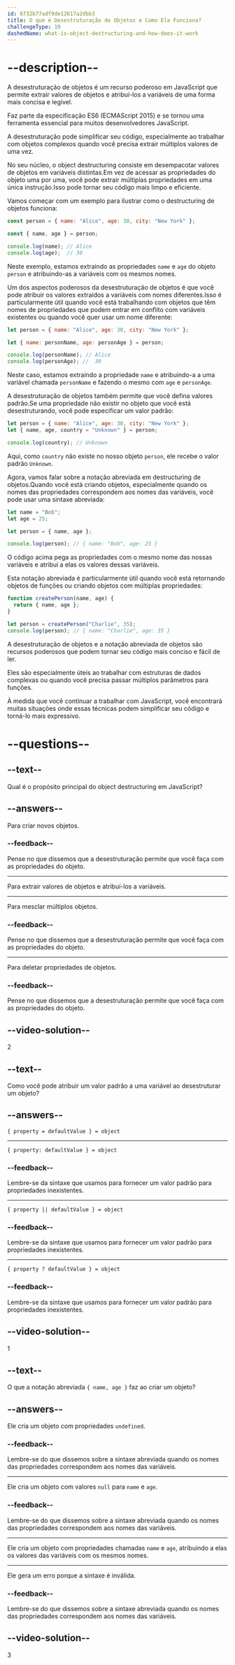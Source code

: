 ```yaml
---
id: 6732b77adf9de12617a2dbb3
title: O que é Desestruturação de Objetos e Como Ela Funciona?
challengeType: 19
dashedName: what-is-object-destructuring-and-how-does-it-work
---
```


# --description--

A desestruturação de objetos é um recurso poderoso em JavaScript que permite extrair valores de objetos e atribuí-los a variáveis de uma forma mais concisa e legível. 

Faz parte da especificação ES6 (ECMAScript 2015) e se tornou uma ferramenta essencial para muitos desenvolvedores JavaScript. 

A desestruturação pode simplificar seu código, especialmente ao trabalhar com objetos complexos quando você precisa extrair múltiplos valores de uma vez.

No seu núcleo, o object destructuring consiste em desempacotar valores de objetos em variáveis distintas.Em vez de acessar as propriedades do objeto uma por uma, você pode extrair múltiplas propriedades em uma única instrução.Isso pode tornar seu código mais limpo e eficiente.

Vamos começar com um exemplo para ilustrar como o destructuring de objetos funciona:

```js
const person = { name: "Alice", age: 30, city: "New York" };

const { name, age } = person;

console.log(name); // Alice
console.log(age);  // 30
```

Neste exemplo, estamos extraindo as propriedades `name` e `age` do objeto `person` e atribuindo-as a variáveis com os mesmos nomes. 

Um dos aspectos poderosos da desestruturação de objetos é que você pode atribuir os valores extraídos a variáveis com nomes diferentes.Isso é particularmente útil quando você está trabalhando com objetos que têm nomes de propriedades que podem entrar em conflito com variáveis existentes ou quando você quer usar um nome diferente:

```js
let person = { name: "Alice", age: 30, city: "New York" };

let { name: personName, age: personAge } = person;

console.log(personName); // Alice
console.log(personAge); //  30
```

Neste caso, estamos extraindo a propriedade `name` e atribuindo-a a uma variável chamada `personName` e fazendo o mesmo com `age` e `personAge`.

A desestruturação de objetos também permite que você defina valores padrão.Se uma propriedade não existir no objeto que você está desestruturando, você pode especificar um valor padrão:

```js
let person = { name: "Alice", age: 30, city: "New York" };
let { name, age, country = "Unknown" } = person;

console.log(country); // Unknown
```

Aqui, como `country` não existe no nosso objeto `person`, ele recebe o valor padrão `Unknown`.

Agora, vamos falar sobre a notação abreviada em destructuring de objetos.Quando você está criando objetos, especialmente quando os nomes das propriedades correspondem aos nomes das variáveis, você pode usar uma sintaxe abreviada:

```js
let name = "Bob";
let age = 25;

let person = { name, age };

console.log(person); // { name: "Bob", age: 25 }
```

O código acima pega as propriedades com o mesmo nome das nossas variáveis e atribui a elas os valores dessas variáveis.

Esta notação abreviada é particularmente útil quando você está retornando objetos de funções ou criando objetos com múltiplas propriedades:

```js
function createPerson(name, age) {
  return { name, age };
}

let person = createPerson("Charlie", 35);
console.log(person); // { name: "Charlie", age: 35 }
```

A desestruturação de objetos e a notação abreviada de objetos são recursos poderosos que podem tornar seu código mais conciso e fácil de ler. 

Eles são especialmente úteis ao trabalhar com estruturas de dados complexas ou quando você precisa passar múltiplos parâmetros para funções. 

À medida que você continuar a trabalhar com JavaScript, você encontrará muitas situações onde essas técnicas podem simplificar seu código e torná-lo mais expressivo.

# --questions--

## --text--

Qual é o propósito principal do object destructuring em JavaScript?

## --answers--

Para criar novos objetos.

### --feedback--

Pense no que dissemos que a desestruturação permite que você faça com as propriedades do objeto.

---

Para extrair valores de objetos e atribuí-los a variáveis.

---

Para mesclar múltiplos objetos.

### --feedback--

Pense no que dissemos que a desestruturação permite que você faça com as propriedades do objeto.

---

Para deletar propriedades de objetos.

### --feedback--

Pense no que dissemos que a desestruturação permite que você faça com as propriedades do objeto.

## --video-solution--

2

## --text--

Como você pode atribuir um valor padrão a uma variável ao desestruturar um objeto?

## --answers--

`{ property = defaultValue } = object`

---

`{ property: defaultValue } = object`

### --feedback--

Lembre-se da sintaxe que usamos para fornecer um valor padrão para propriedades inexistentes.

---

`{ property || defaultValue } = object`

### --feedback--

Lembre-se da sintaxe que usamos para fornecer um valor padrão para propriedades inexistentes.

---

`{ property ? defaultValue } = object`

### --feedback--

Lembre-se da sintaxe que usamos para fornecer um valor padrão para propriedades inexistentes.

## --video-solution--

1

## --text--

O que a notação abreviada `{ name, age }` faz ao criar um objeto?

## --answers--

Ele cria um objeto com propriedades `undefined`.

### --feedback--

Lembre-se do que dissemos sobre a sintaxe abreviada quando os nomes das propriedades correspondem aos nomes das variáveis.

---

Ele cria um objeto com valores `null` para `name` e `age`.

### --feedback--

Lembre-se do que dissemos sobre a sintaxe abreviada quando os nomes das propriedades correspondem aos nomes das variáveis.

---

Ele cria um objeto com propriedades chamadas `name` e `age`, atribuindo a elas os valores das variáveis com os mesmos nomes.

---

Ele gera um erro porque a sintaxe é inválida.

### --feedback--

Lembre-se do que dissemos sobre a sintaxe abreviada quando os nomes das propriedades correspondem aos nomes das variáveis.

## --video-solution--

3
